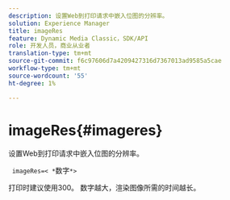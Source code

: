 ```yaml
---
description: 设置Web到打印请求中嵌入位图的分辨率。
solution: Experience Manager
title: imageRes
feature: Dynamic Media Classic，SDK/API
role: 开发人员，商业从业者
translation-type: tm+mt
source-git-commit: f6c97606d7a4209427316d7367013ad9585a5cae
workflow-type: tm+mt
source-wordcount: '55'
ht-degree: 1%

---
```



# imageRes{#imageres}

设置Web到打印请求中嵌入位图的分辨率。

` imageRes=< *`数字`*>`

打印时建议使用300。 数字越大，渲染图像所需的时间越长。
